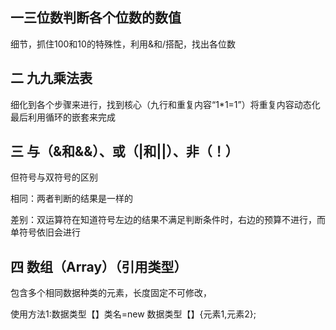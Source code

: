 ## 一三位数判断各个位数的数值
细节，抓住100和10的特殊性，利用&和/搭配，找出各位数

## 二 九九乘法表
细化到各个步骤来进行，找到核心（九行和重复内容“1*1=1”）将重复内容动态化
最后利用循环的嵌套来完成

## 三 与（&和&&）、或（|和||）、非（！）
但符号与双符号的区别

相同：两者判断的结果是一样的

差别：双运算符在知道符号左边的结果不满足判断条件时，右边的预算不进行，而单符号依旧会进行

## 四 数组（Array）（引用类型）
包含多个相同数据种类的元素，长度固定不可修改，

使用方法1:数据类型【】类名=new 数据类型【】{元素1,元素2};